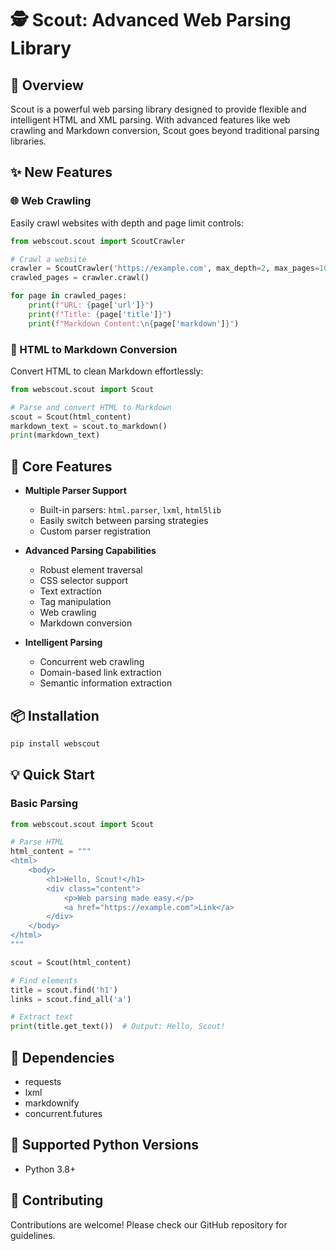 # 🕵️ Scout: Advanced Web Parsing Library

## 🌟 Overview

Scout is a powerful web parsing library designed to provide flexible and intelligent HTML and XML parsing. With advanced features like web crawling and Markdown conversion, Scout goes beyond traditional parsing libraries.

## ✨ New Features

### 🌐 Web Crawling
Easily crawl websites with depth and page limit controls:

```python
from webscout.scout import ScoutCrawler

# Crawl a website
crawler = ScoutCrawler('https://example.com', max_depth=2, max_pages=10)
crawled_pages = crawler.crawl()

for page in crawled_pages:
    print(f"URL: {page['url']}")
    print(f"Title: {page['title']}")
    print(f"Markdown Content:\n{page['markdown']}")
```

### 📝 HTML to Markdown Conversion
Convert HTML to clean Markdown effortlessly:

```python
from webscout.scout import Scout

# Parse and convert HTML to Markdown
scout = Scout(html_content)
markdown_text = scout.to_markdown()
print(markdown_text)
```

## 🚀 Core Features

- **Multiple Parser Support**
  - Built-in parsers: `html.parser`, `lxml`, `html5lib`
  - Easily switch between parsing strategies
  - Custom parser registration

- **Advanced Parsing Capabilities**
  - Robust element traversal
  - CSS selector support
  - Text extraction
  - Tag manipulation
  - Web crawling
  - Markdown conversion

- **Intelligent Parsing**
  - Concurrent web crawling
  - Domain-based link extraction
  - Semantic information extraction

## 📦 Installation

```bash
pip install webscout
```

## 💡 Quick Start

### Basic Parsing

```python
from webscout.scout import Scout

# Parse HTML
html_content = """
<html>
    <body>
        <h1>Hello, Scout!</h1>
        <div class="content">
            <p>Web parsing made easy.</p>
            <a href="https://example.com">Link</a>
        </div>
    </body>
</html>
"""

scout = Scout(html_content)

# Find elements
title = scout.find('h1')
links = scout.find_all('a')

# Extract text
print(title.get_text())  # Output: Hello, Scout!
```

## 🔧 Dependencies

- requests
- lxml
- markdownify
- concurrent.futures

## 🌈 Supported Python Versions

- Python 3.8+

## 🤝 Contributing

Contributions are welcome! Please check our GitHub repository for guidelines.
